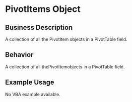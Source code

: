 # PivotItems Object

## Business Description
A collection of all the PivotItem objects in a PivotTable field.

## Behavior
A collection of all thePivotItemobjects in a PivotTable field.

## Example Usage
No VBA example available.